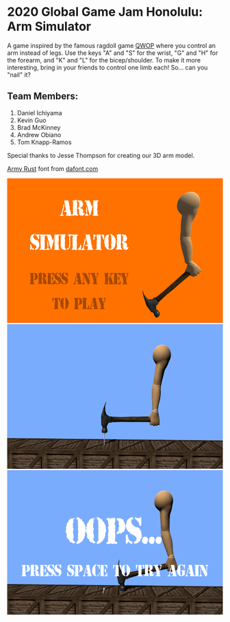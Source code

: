 # 2020 Global Game Jam Honolulu: Arm Simulator

A game inspired by the famous ragdoll game [QWOP](http://www.foddy.net/Athletics.html) where you control an arm instead of legs. Use the keys "A" and "S" for the wrist, "G" and "H" for the forearm, and "K" and "L" for the bicep/shoulder. To make it more interesting, bring in your friends to control one limb each! So... can you "nail" it?

## Team Members:
1. Daniel Ichiyama
2. Kevin Guo
3. Brad McKinney
4. Andrew Obiano
5. Tom Knapp-Ramos

<p>Special thanks to Jesse Thompson for creating our 3D arm model.</p>

[Army Rust](https://www.dafont.com/army-rust.font?text=UNDER+CONSTRUCTION) font from [dafont.com](www.dafont.com)

<p align="center">
  <img width="600" height="337" src="https://github.com/andrewobx/GGJ2020-HAMMER/blob/master/Screenshots/1.png">
  <img width="600" height="337" src="https://github.com/andrewobx/GGJ2020-HAMMER/blob/master/Screenshots/2.png">
  <img width="600" height="337" src="https://github.com/andrewobx/GGJ2020-HAMMER/blob/master/Screenshots/3.PNG">
</p>
